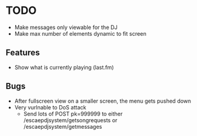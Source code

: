 # TODO
* Make messages only viewable for the DJ
* Make max number of elements dynamic to fit screen

## Features
* Show what is currently playing (last.fm)

## Bugs
* After fullscreen view on a smaller screen, the menu gets pushed down
* Very vurlnable to DoS attack
	- Send lots of POST pk=999999 to either /escaepdjsystem/getsongrequests or /escaepdjsystem/getmessages 